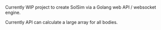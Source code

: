 Currently WIP project to create SolSim via a Golang web API / websocket engine.

Currently API can calculate a large array for all bodies. 
